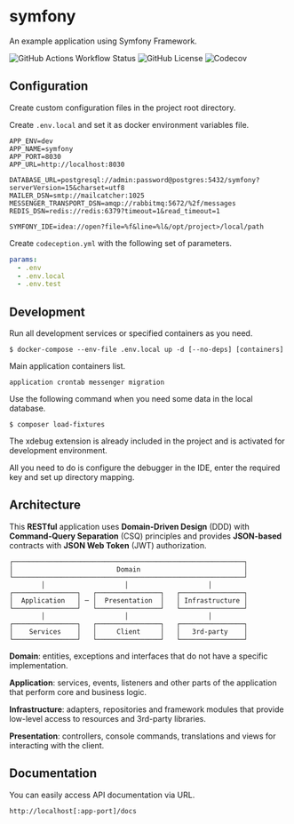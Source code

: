 # symfony

An example application using Symfony Framework.

![GitHub Actions Workflow Status](https://img.shields.io/github/actions/workflow/status/opifex/symfony/development.yml)
![GitHub License](https://img.shields.io/github/license/opifex/symfony)
![Codecov](https://img.shields.io/codecov/c/github/opifex/symfony)

## Configuration

Create custom configuration files in the project root directory.

Create `.env.local` and set it as docker environment variables file.

```dotenv
APP_ENV=dev
APP_NAME=symfony
APP_PORT=8030
APP_URL=http://localhost:8030

DATABASE_URL=postgresql://admin:password@postgres:5432/symfony?serverVersion=15&charset=utf8
MAILER_DSN=smtp://mailcatcher:1025
MESSENGER_TRANSPORT_DSN=amqp://rabbitmq:5672/%2f/messages
REDIS_DSN=redis://redis:6379?timeout=1&read_timeout=1

SYMFONY_IDE=idea://open?file=%f&line=%l&/opt/project>/local/path
```

Create `codeception.yml` with the following set of parameters.

```yaml
params:
  - .env
  - .env.local
  - .env.test
```

## Development

Run all development services or specified containers as you need.

```
$ docker-compose --env-file .env.local up -d [--no-deps] [containers]
```

Main application containers list.

```
application crontab messenger migration
```

Use the following command when you need some data in the local database.

```
$ composer load-fixtures
```

The xdebug extension is already included in the project and is activated for development environment.

All you need to do is configure the debugger in the IDE, enter the required key and set up directory mapping.

## Architecture

This **RESTful** application uses **Domain-Driven Design** (DDD) with **Command-Query Separation** (CSQ) principles and
provides **JSON-based** contracts with **JSON Web Token** (JWT) authorization.

```
┌──────────────────────────────────────────────────────────┐
│                          Domain                          │
└──────────────────────────────────────────────────────────┘
        │                    │                    │
┌────────────────┐   ┌────────────────┐   ┌────────────────┐
│  Application   │ ─ │  Presentation  │   │ Infrastructure │
└────────────────┘   └────────────────┘   └────────────────┘
        │                    │                    │
┌────────────────┐   ┌────────────────┐   ┌────────────────┐       
│    Services    │   │     Client     │   │   3rd-party    │       
└────────────────┘   └────────────────┘   └────────────────┘
```

**Domain**: entities, exceptions and interfaces that do not have a specific implementation.

**Application**: services, events, listeners and other parts of the application that perform core and business logic.

**Infrastructure**: adapters, repositories and framework modules that provide low-level access to resources and 3rd-party libraries.

**Presentation**: controllers, console commands, translations and views for interacting with the client.

## Documentation

You can easily access API documentation via URL.

```
http://localhost[:app-port]/docs
```
